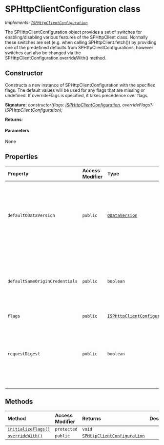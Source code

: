 # SPHttpClientConfiguration class

_Implements: [`ISPHttpClientConfiguration`](../../sp-http.api/interface/isphttpclientconfiguration.md)_





The SPHttpClientConfiguration object provides a set of switches for enabling/disabling various features of the SPHttpClient class. Normally these switches are set (e.g. when calling SPHttpClient.fetch()) by providing one of the predefined defaults from SPHttpClientConfigurations, however switches can also be changed via the SPHttpClientConfiguration.overrideWith() method.


## Constructor
Constructs a new instance of SPHttpClientConfiguration with the specified flags. The default values will be used for any flags that are missing or undefined. If overrideFlags is specified, it takes precedence over flags.

**Signature:** _constructor(flags: [ISPHttpClientConfiguration](../../sp-http.api/interface/isphttpclientconfiguration.md), overrideFlags?: ISPHttpClientConfiguration);_

**Returns**: 



#### Parameters
None


## Properties

| Property	   | Access Modifier | Type	| Description|
|:-------------|:----|:-------|:-----------|
|`defaultODataVersion`     | `public` | [`ODataVersion`](../../sp-http.api/class/odataversion.md) | _Read-only._ When this switch is specified (i.e. not undefined): If the 'OData-Version' header was not explictly added for the request, then SPHttpClient will add the header to specify the version indicated by defaultODataVersion. NOTE: Without an 'OData-Version' header, the SharePoint server currently defaults to Version 3.0 in most cases. The recommended version is 4.0. |
|`defaultSameOriginCredentials`     | `public` | `boolean` | _Read-only._ When this switch is true: If RequestInit.credentials is not explicitly specified for the request, then SPHttpClient will assign it to be 'same-origin'. Without this switch, different web browsers may apply different defaults. For more information, see the spec: https://fetch.spec.whatwg.org/#cors-protocol-and-credentials |
|`flags`     | `public` | [`ISPHttpClientConfiguration`](../../sp-http.api/interface/isphttpclientconfiguration.md) |  |
|`requestDigest`     | `public` | `boolean` | _Read-only._ When this switch is true: If the 'X-RequestDigest' header was not explicitly added for the request, then SPHttpClient will add it if the request is a write operation (i.e. an HTTP method other than 'GET', 'HEAD', or 'OPTIONS'). The request digest is managed by the DigestCache service. In the case of a cache miss, an additional network request may be performed. |




## Methods

| Method	   | Access Modifier | Returns	| Description|
|:-------------|:----|:-------|:-----------|
|[`initializeFlags()`](initializeflags-sphttpclientconfiguration.md)     | `protected` | `void` |  |
|[`overrideWith()`](overridewith-sphttpclientconfiguration.md)     | `public` | [`SPHttpClientConfiguration`](../../sp-http.api/class/sphttpclientconfiguration.md) |  |





